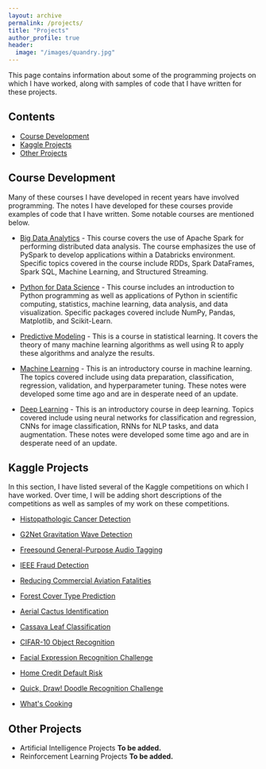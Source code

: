 ```yaml
---
layout: archive
permalink: /projects/
title: "Projects"
author_profile: true
header:
  image: "/images/quandry.jpg"
---
```


This page contains information about some of the programming projects on which I have worked, along with samples of code that I have written for these projects.

## Contents
+ [Course Development](#course-development)
+ [Kaggle Projects](#kaggle-projects)
+ [Other Projects]($other-projects)


## Course Development
Many of these courses I have developed in recent years have involved programming. The notes I have developed for these courses provide examples of code that I have written. Some notable courses are mentioned below.

+ [Big Data Analytics](courses/dsci417/bigdata.md) - This course covers the use of Apache Spark for performing distributed data analysis. The course emphasizes the use of PySpark to develop applications within a Databricks environment. Specific topics covered in the course include RDDs, Spark DataFrames, Spark SQL, Machine Learning, and Structured Streaming.

+ [Python for Data Science](courses/dsci303/python.md) - This course includes an introduction to Python programming as well as applications of Python in scientific computing, statistics, machine learning, data analysis, and data visualization. Specific packages covered include NumPy, Pandas, Matplotlib, and Scikit-Learn.

+ [Predictive Modeling](courses/dsci412/predmod.md) - This is a course in statistical learning. It covers the theory of many machine learning algorithms as well using R to apply these algorithms and analyze the results.

+ [Machine Learning](courses/dsci356/ml.md) - This is an introductory course in machine learning. The topics covered include using data preparation, classification, regression, validation, and hyperparameter tuning. These notes were developed some time ago and are in desperate need of an update.

+ [Deep Learning](courses/dsci390/nnet.md) - This is an introductory course in deep learning. Topics covered include using neural networks for classification and regression, CNNs for image classification, RNNs for NLP tasks, and data augmentation. These notes were developed some time ago and are in desperate need of an update.

## Kaggle Projects

In this section, I have listed several of the Kaggle competitions on which I have worked. Over time, I will be adding short descriptions of the competitions as well as samples of my work on these competitions.

+ [Histopathologic Cancer Detection](https://www.kaggle.com/competitions/histopathologic-cancer-detection)

+ [G2Net Gravitation Wave Detection](https://www.kaggle.com/c/g2net-gravitational-wave-detection/data)

+ [Freesound General-Purpose Audio Tagging](https://www.kaggle.com/c/freesound-audio-tagging)

+ [IEEE Fraud Detection](https://www.kaggle.com/competitions/ieee-fraud-detection)

+ [Reducing Commercial Aviation Fatalities](https://www.kaggle.com/c/reducing-commercial-aviation-fatalities)

+ [Forest Cover Type Prediction](https://www.kaggle.com/competitions/forest-cover-type-prediction)

+ [Aerial Cactus Identification](https://www.kaggle.com/c/aerial-cactus-identification)

+ [Cassava Leaf Classification](https://www.kaggle.com/competitions/cassava-leaf-disease-classification)

+ [CIFAR-10 Object Recognition](https://www.kaggle.com/competitions/cifar-10/code?competitionId=3649)

+ [Facial Expression Recognition Challenge](https://www.kaggle.com/competitions/challenges-in-representation-learning-facial-expression-recognition-challenge/)

+ [Home Credit Default Risk](https://www.kaggle.com/competitions/home-credit-default-risk)

+ [Quick, Draw! Doodle Recognition Challenge](https://www.kaggle.com/competitions/quickdraw-doodle-recognition)

+ [What's Cooking](https://www.kaggle.com/competitions/whats-cooking)


## Other Projects

+ Artificial Intelligence Projects **To be added.**
+ Reinforcement Learning Projects **To be added.**
